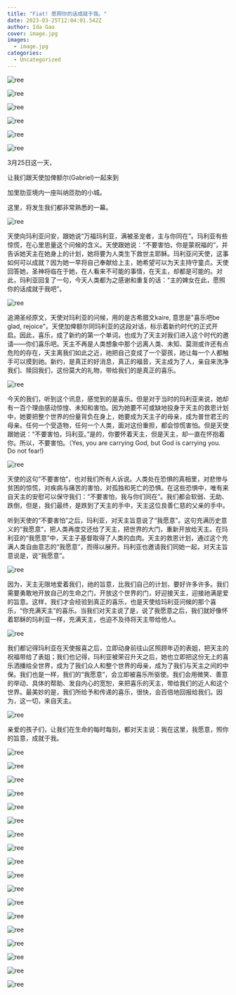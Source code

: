 ```yaml
---
title: "Fiat! 愿照你的话成就于我。"
date: 2023-03-25T12:04:01.542Z
author: Ida Gao
cover: image.jpg
images:
  - image.jpg
categories:
  - Uncategorized
---
```


  

<!--more-->

![ree](https://static.wixstatic.com/media/55472c_205ca5bb3f3e497ba8c8d5676db59845~mv2.jpg)

  

![ree](https://static.wixstatic.com/media/55472c_291a1d7e9f9144a682952252a16baba6~mv2.jpg)

  

![ree](https://static.wixstatic.com/media/55472c_a992616155bf47c1ae025aa37fda4756~mv2.jpg)

  

![ree](https://static.wixstatic.com/media/55472c_209e5713222c49d7b8af054b9bc867c2~mv2.jpg)

  

![ree](https://static.wixstatic.com/media/55472c_b19c195f03244523af4f415048a5e251~mv2.jpg)

  

![ree](https://static.wixstatic.com/media/55472c_ad86468f45a94bbdbe808935710c4e63~mv2.jpg)

  

3月25日这一天，

让我们跟天使加俾额尔(Gabriel)一起来到

加里肋亚境内一座叫纳匝肋的小城。

这里，将发生我们都非常熟悉的一幕。

  

![ree](https://static.wixstatic.com/media/55472c_2dbd62c41a124b24b79fb82f5d848d57~mv2.jpg)

  

天使向玛利亚问安，跟她说“万福玛利亚，满被圣宠者，主与你同在”。玛利亚有些惊慌，在心里思量这个问候的含义。天使跟她说：“不要害怕，你是蒙祝福的”，并告诉她天主在她身上的计划，她将要为人类生下救世主耶稣。玛利亚问天使，这事如何可以成就？因为她一早将自己奉献给上主，她希望可以为天主持守童贞。天使回答她，圣神将临在于她，在人看来不可能的事情，在天主，却都是可能的。对此，玛利亚回复了一句，今天人类都为之感谢和重复的话：“主的婢女在此，愿照你的话成就于我吧”。

  

![ree](https://static.wixstatic.com/media/55472c_8bb5f015f1a544b2b628010fb7c1f0f1~mv2.jpg)

  

追溯圣经原文，天使对玛利亚的问候，用的是古希腊文kaire, 意思是"喜乐吧be glad, rejoice"。天使加俾额尔同玛利亚的这段对话，标示着新约时代的正式开启。因此，喜乐，成了新约的第一个单词，也成为了天主对我们进入这个时代的邀请——你们喜乐吧。天主不再是人类想象中那个远离人类、未知、莫测或许还有点危险的存在，天主离我们如此之近，祂把自己变成了一个婴孩，祂让每一个人都触手可以摸到祂。新约，是真正的好消息，真正的福音，天主成为了人，亲自来洗净我们、赎回我们，这份莫大的礼物，带给我们的是真正的喜乐。

  

![ree](https://static.wixstatic.com/media/55472c_0de68608c8724da59cfec18827bf6136~mv2.jpg)

今天的我们，听到这个讯息，感觉到的是喜乐。但是对于当时的玛利亚来说，她却有一百个理由感动惊惶、未知和害怕。因为她要不可或缺地投身于天主的救恩计划中，她要把整个世界的份量背负在身上，她要成为天主子的母亲，成为普世君王的母亲。任何一个受造物，任何一个人类，面对这份重担，都会惊慌害怕。但是天使跟她说：“不要害怕，玛利亚。”是的，你要怀着天主，但是天主，却一直在怀抱着你。所以，不要害怕。（Yes, you are carrying God, but God is carrying you. Do not fear!)

  

![ree](https://static.wixstatic.com/media/55472c_15b86baec26f419cadd55f4ed1094d93~mv2.jpg)

天使的这句“不要害怕”，也对我们所有人诉说。人类处在恐惧的真相里，对悲惨与贫困的惊慌，对疾病与痛苦的害怕，对孤独和死亡的恐惧。在这些恐惧中，唯有来自天主的安慰可以保守我们：“不要害怕，我与你们同在”。我们都会软弱、无助、跌倒，但是，我们最终，是跌到了天主的手中，天主这位良善仁慈的父亲的手中。

  

听到天使的“不要害怕”之后，玛利亚，对天主旨意说了“我愿意”。这句充满历史意义的“我愿意”，把人类再度交还给了天主，把世界的大门，重新开放给天主。在玛利亚的“我愿意”中，天主子基督取得了人类的血肉。天主的救恩计划，通过这个充满人类自由意志的“我愿意”，而得以展开。玛利亚也邀请我们同她一起，对天主旨意说是，说“我愿意”。

  

![ree](https://static.wixstatic.com/media/55472c_2034bbc9ae6e46aa80b2a28a8935bceb~mv2.jpg)

因为，天主无限地爱着我们，祂的旨意，比我们自己的计划，要好许多许多。我们需要勇敢地开放自己的生命之门，开放这个世界的门，好迎接天主，迎接祂满是爱的旨意。这样，我们才会经验到真正的喜乐，也是天使给玛利亚问候的那个喜乐，“你充满天主”的喜乐。当我们对天主说了是，说了我愿意之后，我们就好像怀着耶稣的玛利亚一样，充满天主，也迫不及待将天主带给他人。

  

![ree](https://static.wixstatic.com/media/55472c_e9d61e1a20ba4e0e9ef15f87a5191893~mv2.jpg)

  

我们都记得玛利亚在天使报喜之后，立即动身前往山区照顾年迈的表姐，把天主的祝福带给了表姐；我们也记得，玛利亚被荣召升天之后，她也立即把这份无上的喜乐洒播给全世界，成为了我们众人和整个世界的母亲，成为了我们与天主之间的中保。我们也是一样，我们的“我愿意”，会立即被喜乐所驱使。我们会用微笑、善意的举动、具体的帮助、发自内心的宽恕，来把喜乐的天主，带给我们的近人和这个世界。最美妙的是，我们所给予和传递的喜乐，很快，会百倍地回报给我们。因为，这一切，来自天主。

  

![ree](https://static.wixstatic.com/media/55472c_b1f97ea7ceb74a4bbbc44e2c93830495~mv2.jpg)

亲爱的孩子们，让我们在生命的每时每刻，都对天主说：我在这里，我愿意，照你的旨意，成就于我。

  

  

![ree](https://static.wixstatic.com/media/55472c_81300de2ece04431910a2d1916559d92~mv2.jpg)

  

![ree](https://static.wixstatic.com/media/55472c_38e79f7ed20c4c0989d911196219b781~mv2.jpg)

  

![ree](https://static.wixstatic.com/media/55472c_48e03d9c8ab24c82818a8afdf5f30240~mv2.jpg)

  

![ree](https://static.wixstatic.com/media/55472c_cd47aa9b32e647cdb71d2e530bf2c928~mv2.jpg)

  

![ree](https://static.wixstatic.com/media/55472c_4aae3a9f654c48acac1520b749d74cc8~mv2.jpg)

  

![ree](https://static.wixstatic.com/media/55472c_3788f905c29940eaa6b0e1db63a543bc~mv2.jpg)

  

![ree](https://static.wixstatic.com/media/55472c_5bfcf709371c4cceae7371d739fd51be~mv2.jpg)

  

![ree](https://static.wixstatic.com/media/55472c_41cc1cb3400f4937ba9f8ab0155d6411~mv2.jpg)

  

![ree](https://static.wixstatic.com/media/55472c_b5d9a20fd1574e52b3e8cbe7e51e9081~mv2.jpg)

  

![ree](https://static.wixstatic.com/media/55472c_e1e45d18b5ac46ceb03515bc8154eda9~mv2.jpg)

  

![ree](https://static.wixstatic.com/media/55472c_f622dce8771c427699ded9a161c1487f~mv2.jpg)

  

![ree](https://static.wixstatic.com/media/55472c_5f4c0ae5f97f43d783509fd189c8c4eb~mv2.jpg)

  

![ree](https://static.wixstatic.com/media/55472c_bd4a510c6350477188206fd586661bf7~mv2.jpg)

  

![ree](https://static.wixstatic.com/media/55472c_798097cd6b734134be4fcccdd2783ba8~mv2.jpg)

  

![ree](https://static.wixstatic.com/media/55472c_f3eba221fd364001a3326e98d1edf5e8~mv2.jpg)

  

![ree](https://static.wixstatic.com/media/55472c_e46dab4377074a43ba5eba86ecaeaa3b~mv2.jpg)

  

![ree](https://static.wixstatic.com/media/55472c_f784edfc494c4cbfa9976e25258939eb~mv2.jpg)

  

![ree](https://static.wixstatic.com/media/55472c_66c4bb9f62ec4307ab43b34e8c8e8dd8~mv2.jpg)
